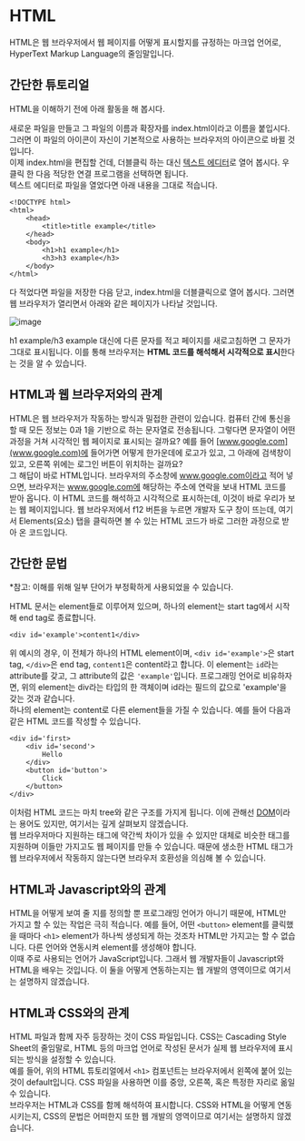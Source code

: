 # HTML
HTML은 웹 브라우저에서 웹 페이지를 어떻게 표시할지를 규정하는 마크업 언어로, HyperText Markup Language의 줄임말입니다.

## 간단한 튜토리얼
HTML을 이해하기 전에 아래 활동을 해 봅시다.

새로운 파일을 만들고 그 파일의 이름과 확장자를 index.html이라고 이름을 붙입시다. 그러면 이 파일의 아이콘이 자신이 기본적으로 사용하는 브라우저의 아이콘으로 바뀔 것입니다.  
이제 index.html을 편집할 건데, 더블클릭 하는 대신 [텍스트 에디터](/개발_환경/index.md)로 열어 봅시다. 우클릭 한 다음 적당한 연결 프로그램을 선택하면 됩니다.  
텍스트 에디터로 파일을 열었다면 아래 내용을 그대로 적습니다.  

```
<!DOCTYPE html>
<html>
    <head>
        <title>title example</title>
    </head>
    <body>
        <h1>h1 example</h1>
        <h3>h3 example</h3>
    </body>
</html>
```
다 적었다면 파일을 저장한 다음 닫고, index.html을 더블클릭으로 열어 봅시다. 그러면 웹 브라우저가 열리면서 아래와 같은 페이지가 나타날 것입니다.  

![image](https://user-images.githubusercontent.com/42795430/72005264-8b2ec900-3290-11ea-96db-11c0b16fd101.png)


h1 example/h3 example 대신에 다른 문자를 적고 페이지를 새로고침하면 그 문자가 그대로 표시됩니다. 이를 통해 브라우저는 **HTML 코드를 해석해서 시각적으로 표시**한다는 것을 알 수 있습니다.

## HTML과 웹 브라우저와의 관계

HTML은 웹 브라우저가 작동하는 방식과 밀접한 관련이 있습니다. 컴퓨터 간에 통신을 할 때 모든 정보는 0과 1을 기반으로 하는 문자열로 전송됩니다. 그렇다면 문자열이 어떤 과정을 거쳐 시각적인 웹 페이지로 표시되는 걸까요? 예를 들어 [www.google.com](www.google.com)에 들어가면 어떻게 한가운데에 로고가 있고, 그 아래에 검색창이 있고, 오른쪽 위에는 로그인 버튼이 위치하는 걸까요?  
그 해답이 바로 HTML입니다. 브라우저의 주소창에 www.google.com이라고 적어 넣으면, 브라우저는 www.google.com에 해당하는 주소에 연락을 보내 HTML 코드를 받아 옵니다. 이 HTML 코드를 해석하고 시각적으로 표시하는데, 이것이 바로 우리가 보는 웹 페이지입니다. 웹 브라우저에서 f12 버튼을 누르면 개발자 도구 창이 뜨는데, 여기서 Elements(요소) 탭을 클릭하면 볼 수 있는 HTML 코드가 바로 그러한 과정으로 받아 온 코드입니다.

## 간단한 문법

*참고: 이해를 위해 일부 단어가 부정확하게 사용되었을 수 있습니다.

HTML 문서는 element들로 이루어져 있으며, 하나의 element는 start tag에서 시작해 end tag로 종료합니다.
```
<div id='example'>content1</div>
```
위 예시의 경우, 이 전체가 하나의 HTML element이며, `<div id='example'>`은 start tag, `</div>`은 end tag, `content1`은 content라고 합니다. 
이 element는 `id`라는 attribute를 갖고, 그 attribute의 값은 `'example'`입니다.
프로그래밍 언어로 비유하자면, 위의 element는 div라는 타입의 한 객체이며 id라는 필드의 값으로 'example'을 갖는 것과 같습니다.  
하나의 element는 content로 다른 element들을 가질 수 있습니다. 예를 들어 다음과 같은 HTML 코드를 작성할 수 있습니다.
```
<div id='first>
    <div id='second'>
        Hello
    </div>
    <button id='button'>
        Click
    </button>
</div>
```
이처럼 HTML 코드는 마치 tree와 같은 구조를 가지게 됩니다. 이에 관해선 [DOM](https://en.wikipedia.org/wiki/Document_Object_Model)이라는 용어도 있지만, 여기서는 깊게 살펴보지 않겠습니다.  
웹 브라우저마다 지원하는 태그에 약간씩 차이가 있을 수 있지만 대체로 비슷한 태그를 지원하며 이들만 가지고도 웹 페이지를 만들 수 있습니다. 때문에 생소한 HTML 태그가 웹 브라우저에서 작동하지 않는다면 브라우저 호환성을 의심해 볼 수 있습니다.

## HTML과 Javascript와의 관계

HTML을 어떻게 보여 줄 지를 정의할 뿐 프로그래밍 언어가 아니기 때문에, HTML만 가지고 할 수 있는 작업은 극히 적습니다. 예를 들어, 어떤 `<button>` element를 클릭했을 때마다 `<h1>` element가 하나씩 생성되게 하는 것조차 HTML만 가지고는 할 수 없습니다. 다른 언어와 연동시켜 element를 생성해야 합니다.  
이때 주로 사용되는 언어가 JavaScript입니다. 그래서 웹 개발자들이 Javascript와 HTML을 배우는 것입니다. 이 둘을 어떻게 연동하는지는 웹 개발의 영역이므로 여기서는 설명하지 않겠습니다.

## HTML과 CSS와의 관계

HTML 파일과 함께 자주 등장하는 것이 CSS 파일입니다. 
CSS는 Cascading Style Sheet의 줄임말로, HTML 등의 마크업 언어로 작성된 문서가 실제 웹 브라우저에 표시되는 방식을 설정할 수 있습니다.  
예를 들어, 위의 HTML 튜토리얼에서 `<h1>` 컴포넌트는 브라우저에서 왼쪽에 붙어 있는 것이 default입니다. CSS 파일을 사용하면 이를 중앙, 오른쪽, 혹은 특정한 자리로 옮일 수 있습니다.  
브라우저는 HTML과 CSS를 함께 해석하여 표시합니다. CSS와 HTML을 어떻게 연동시키는지, CSS의 문법은 어떠한지 또한 웹 개발의 영역이므로 여기서는 설명하지 않겠습니다.